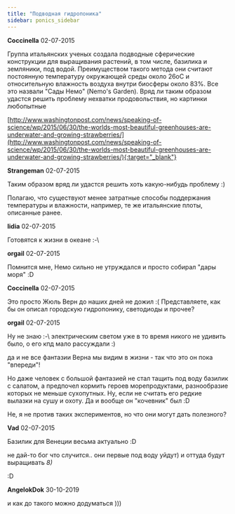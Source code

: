 ```yaml
---
title: "Подводная гидропоника"
sidebar: ponics_sidebar
---
```


**Coccinella** 02-07-2015

Группа итальянских ученых создала подводные сферические конструкции для выращивания растений, в том числе, базилика и земляники, под водой. Преимуществом такого метода они считают постоянную температуру окружающей среды около 26оС и относительную влажность воздуха внутри биосферы около 83%. Все это назвали "Сады Немо" (Nemo&#039;s Garden). Вряд ли таким образом удастся решить проблему нехватки продовольствия, но картинки любопытные

[http://www.washingtonpost.com/news/speaking-of-science/wp/2015/06/30/the-worlds-most-beautiful-greenhouses-are-underwater-and-growing-strawberries/](http://www.washingtonpost.com/news/speaking-of-science/wp/2015/06/30/the-worlds-most-beautiful-greenhouses-are-underwater-and-growing-strawberries/){:target="_blank"}


**Strangeman** 02-07-2015

Таким образом вряд ли удастся решить хоть какую-нибудь проблему :)

Полагаю, что существуют менее затратные способы поддержания температуры и влажности, например, те же итальянские плоты, описанные ранее.


**lidia** 02-07-2015

Готовятся к жизни в океане :-\


**orgail** 02-07-2015

Помнится мне, Немо сильно не утруждался и просто собирал "дары моря" :D


**Coccinella** 02-07-2015

Это просто Жюль Верн до наших дней не дожил :( Представляете, как бы он описал городскую гидропонику, светодиоды и прочее?


**orgail** 02-07-2015

Ну не знаю :-\ электрическим светом уже в то время никого не удивить было, о его кпд мало рассуждали :)

да и не все фантазии Верна мы видим в жизни - так что это он пока "впереди"!

Но даже человек с большой фантазией не стал тащить под воду базилик с салатом, а предпочел кормить героев морепродуктами, разнообразие которых не меньше сухопутных. Ну, если не считать его редкие вылазки на сушу и охоту. Да и вообще он "кочевник" был :D

Не, я не против таких экспериментов, но что они могут дать полезного? 


**Vad** 02-07-2015

Базилик для Венеции весьма актуально :D

не дай-то бог что случится.. они первые под воду уйдут) и оттуда будут выращивать *8)*

:D


**AngelokDok** 30-10-2019

и как до такого можно додуматься )))


